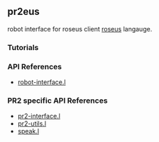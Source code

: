 ## pr2eus

robot interface for roseus client [roseus](http://github.com/jsk-ros-pkg/roseus) langauge.

### Tutorials

### API References

- [robot-interface.l](/pr2eus/robot-interface)

### PR2 specific API References

- [pr2-interface.l](/pr2eus/pr2-interface)
- [pr2-utils.l](/pr2eus/pr2-utils)
- [speak.l](/pr2eus/speak)

